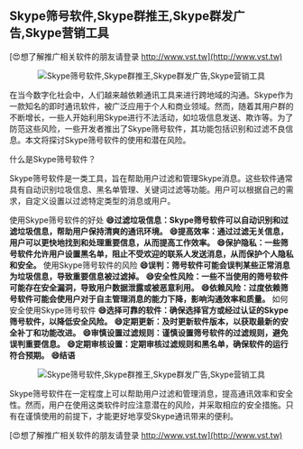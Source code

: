 ## **Skype筛号软件,Skype群推王,Skype群发广告,Skype营销工具**

[😍想了解推广相关软件的朋友请登录 http://www.vst.tw](http://www.vst.tw)

 <center><img src="https://vst.tw/MP4/tuiguang/png/8.png" alt="Skype筛号软件,Skype群推王,Skype群发广告,Skype营销工具"></center>

在当今数字化社会中，人们越来越依赖通讯工具来进行跨地域的沟通。Skype作为一款知名的即时通讯软件，被广泛应用于个人和商业领域。然而，随着其用户群的不断增长，一些人开始利用Skype进行不法活动，如垃圾信息发送、欺诈等。为了防范这些风险，一些开发者推出了Skype筛号软件，其功能包括识别和过滤不良信息。本文将探讨Skype筛号软件的使用和潜在风险。

什么是Skype筛号软件？

Skype筛号软件是一类工具，旨在帮助用户过滤和管理Skype消息。这些软件通常具有自动识别垃圾信息、黑名单管理、关键词过滤等功能。用户可以根据自己的需求，自定义设置以过滤特定类型的消息或用户。

使用Skype筛号软件的好处
**😄过滤垃圾信息：Skype筛号软件可以自动识别和过滤垃圾信息，帮助用户保持清爽的通讯环境。**
**😄提高效率：通过过滤无关信息，用户可以更快地找到和处理重要信息，从而提高工作效率。**
**😄保护隐私：一些筛号软件允许用户设置黑名单，阻止不受欢迎的联系人发送消息，从而保护个人隐私和安全。**
使用Skype筛号软件的风险
**😄误判：筛号软件可能会误判某些正常消息为垃圾信息，导致重要信息被过滤掉。**
**😄安全性风险：一些不当使用的筛号软件可能存在安全漏洞，导致用户数据泄露或被恶意利用。**
**😄依赖风险：过度依赖筛号软件可能会使用户对于自主管理消息的能力下降，影响沟通效率和质量。**
如何安全使用Skype筛号软件
**😄选择可靠的软件：确保选择官方或经过认证的Skype筛号软件，以降低安全风险。**
**😄定期更新：及时更新软件版本，以获取最新的安全补丁和功能改进。**
**😄审慎设置过滤规则：谨慎设置筛号软件的过滤规则，避免误判重要信息。**
**😄定期审核设置：定期审核过滤规则和黑名单，确保软件的运行符合预期。**
**😄结语**

 <center><img src="https://vst.tw/MP4/tuiguang/png/8.png" alt="Skype筛号软件,Skype群推王,Skype群发广告,Skype营销工具"></center>

Skype筛号软件在一定程度上可以帮助用户过滤和管理消息，提高通讯效率和安全性。然而，用户在使用这类软件时应注意潜在的风险，并采取相应的安全措施。只有在谨慎使用的前提下，才能更好地享受Skype通讯带来的便利。

[😍想了解推广相关软件的朋友请登录 http://www.vst.tw](http://www.vst.tw)



